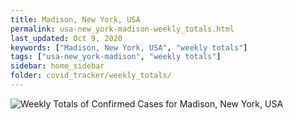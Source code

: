 ```yaml
---
title: Madison, New York, USA
permalink: usa-new_york-madison-weekly_totals.html
last_updated: Oct 9, 2020
keywords: ["Madison, New York, USA", "weekly totals"]
tags: ["usa-new_york-madison", "weekly totals"]
sidebar: home_sidebar
folder: covid_tracker/weekly_totals/
---
```


![Weekly Totals of Confirmed Cases for Madison, New York, USA](images/graphs/usa-new_york-madison-weekly_totals_graph.png)
